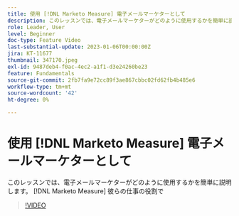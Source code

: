 ```yaml
---
title: 使用 [!DNL Marketo Measure] 電子メールマーケターとして
description: このレッスンでは、電子メールマーケターがどのように使用するかを簡単に説明します。 [!DNL Marketo Measure] 彼らの仕事の役割で
role: Leader, User
level: Beginner
doc-type: Feature Video
last-substantial-update: 2023-01-06T00:00:00Z
jira: KT-11677
thumbnail: 347170.jpeg
exl-id: 9487deb4-f0ac-4ec2-a1f1-d3e24260be23
feature: Fundamentals
source-git-commit: 2fb7fa9e72cc89f3ae867cbbc02fd62fb4b485e6
workflow-type: tm+mt
source-wordcount: '42'
ht-degree: 0%

---
```


# 使用 [!DNL Marketo Measure] 電子メールマーケターとして

このレッスンでは、電子メールマーケターがどのように使用するかを簡単に説明します。 [!DNL Marketo Measure] 彼らの仕事の役割で

>[!VIDEO](https://video.tv.adobe.com/v/347170/?quality=12&learn=on)
